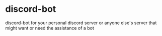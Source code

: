 # discord-bot
discord-bot for your personal discord server or anyone else's server that might want or need the assistance of a bot
